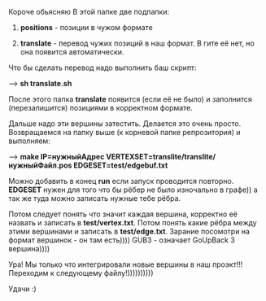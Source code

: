 Короче обьясняю
В этой папке две подпапки:

1) __positions__ - позиции в чужом формате

2) __translate__ - перевод чужих позиций в наш формат. В гите её нет, но она появится автоматически.

Что бы сделать перевод надо выполнить баш скрипт:

--> __sh translate.sh__

После этого папка __translate__ появится (если её не было) и заполнится (перезапишится) позициями в корректном формате.

Дальше надо эти вершины затестить. Делается это очень просто.
Возвращаемся на папку выше (к корневой папке репрозитория) и выполняем:

--> __make IP=нужныйАдрес VERTEXSET=translite/translite/нужныйФайл.pos EDGESET=test/edgebuf.txt__

Можно добавить в конец __run__ если запуск проводится повторно. __EDGESET__ нужен для того что бы рёбер не было изночально в графе)) а так же туда можно записать нужные тебе рёбра.

Потом следует понять что значит каждая вершина, корректно её назвать и записать в __test/vertex.txt__. Потом понять какие рёбра между этими вершинами и записать в __test/edge.txt__. Зарание посомотри на формат вершинок - он там есть)))) GUB3 - означает GoUpBack 3 вершина)))) 

Ура! Мы только что интегрировали новые вершины в наш проэкт!!! Переходим к следующему файлу!))))))))))

Удачи :)
